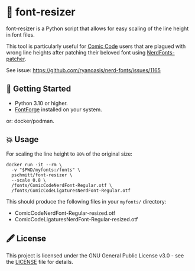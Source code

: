 # 📏 font-resizer

font-resizer is a Python script that allows for easy scaling of
the line height in font files.

This tool is particularly useful for [Comic Code](https://tosche.net/fonts/comic-code)
users that are plagued with wrong line heights after patching their beloved font
using [NerdFonts-patcher](https://github.com/ryanoasis/nerd-fonts).

See issue: https://github.com/ryanoasis/nerd-fonts/issues/1165

## 🚀 Getting Started

- Python 3.10 or higher.
- [FontForge](https://fontforge.org/en-US/) installed on your system.

or: docker/podman.

## 💥 Usage

For scaling the line height to `80%` of the original size:

```shell
docker run -it --rm \
  -v "$PWD/myfonts:/fonts" \
  pschmitt/font-resizer \
  --scale 0.8 \
  /fonts/ComicCodeNerdFont-Regular.otf \
  /fonts/ComicCodeLigaturesNerdFont-Regular.otf
```

This should produce the following files in your `myfonts/` directory:

- ComicCodeNerdFont-Regular-resized.otf
- ComicCodeLigaturesNerdFont-Regular-resized.otf

## 🖋️ License

This project is licensed under the GNU General Public License v3.0 -
see the [LICENSE](./LICENSE) file for details.
